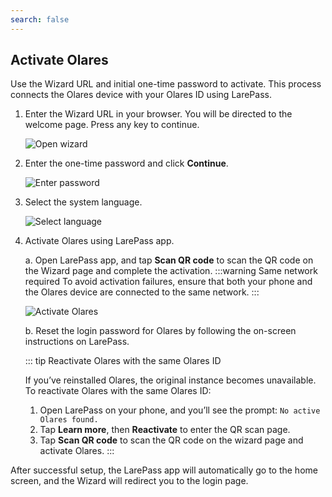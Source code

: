 ```yaml
---
search: false
---
```

## Activate Olares

Use the Wizard URL and initial one-time password to activate. This process connects the Olares device with your Olares ID using LarePass.

1. Enter the Wizard URL in your browser. You will be directed to the welcome page. Press any key to continue.

   ![Open wizard](/images/manual/get-started/open-wizard.png#bordered)
2. Enter the one-time password and click **Continue**.

   ![Enter password](/images/manual/get-started/wizard-enter-password.png#bordered)
3. Select the system language.

   ![Select language](/images/manual/get-started/select-language.png#bordered)
4. Activate Olares using LarePass app.

   a. Open LarePass app, and tap **Scan QR code** to scan the QR code on the Wizard page and complete the activation.
   :::warning Same network required
   To avoid activation failures, ensure that both your phone and the Olares device are connected to the same network.
   :::

   ![Activate Olares](/images/manual/get-started/activate-olares.png#bordered)

   b. Reset the login password for Olares by following the on-screen instructions on LarePass.

   ::: tip Reactivate Olares with the same Olares ID

   If you’ve reinstalled Olares, the original instance becomes unavailable. To reactivate Olares with the same Olares ID:
      
   1.	Open LarePass on your phone, and you’ll see the prompt: `No active Olares found.`
   2.	Tap **Learn more**, then **Reactivate** to enter the QR scan page.
   3.	Tap **Scan QR code** to scan the QR code on the wizard page and activate Olares.
   :::


After successful setup, the LarePass app will automatically go to the home screen, and the Wizard will redirect you to the login page.